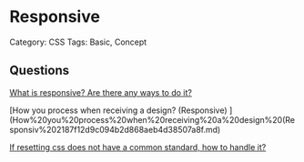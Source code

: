 # Responsive

Category: CSS
Tags: Basic, Concept

## Questions

[What is responsive? Are there any ways to do it?](What%20is%20responsive%20Are%20there%20any%20ways%20to%20do%20it%20094795458d394e44b40b490aec0b6226.md)

[How you process when receiving a design? (Responsive) ](How%20you%20process%20when%20receiving%20a%20design%20(Responsiv%202187f12d9c094b2d868aeb4d38507a8f.md)

[If resetting css does not have a common standard, how to handle it?](If%20resetting%20css%20does%20not%20have%20a%20common%20standard,%20%200b08fbe5b9c34a6fa2d07b2086564d47.md)
